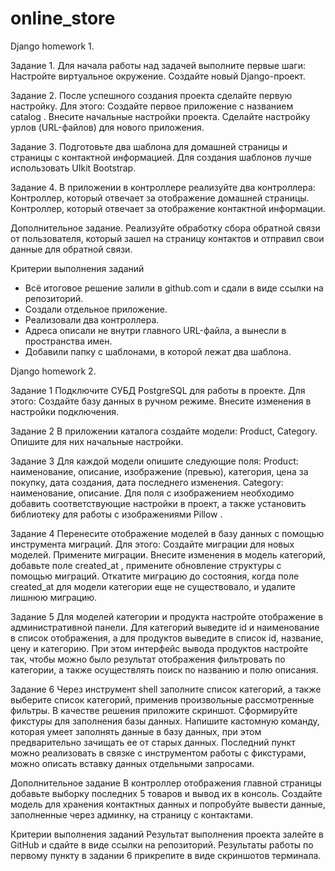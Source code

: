 # online_store
Django homework 1.

Задание 1.
Для начала работы над задачей выполните первые шаги:
Настройте виртуальное окружение.
Создайте новый Django-проект.

Задание 2.
После успешного создания проекта сделайте первую настройку. Для этого:
Создайте первое приложение с названием 
catalog .
Внесите начальные настройки проекта.
Сделайте настройку урлов (URL-файлов) для нового приложения.

Задание 3.
Подготовьте два шаблона для домашней страницы и страницы с контактной информацией.
Для создания шаблонов лучше использовать UIkit Bootstrap. 

Задание 4.
В приложении в контроллере реализуйте два контроллера:
 Контроллер, который отвечает за отображение домашней страницы.
 Контроллер, который отвечает за отображение контактной информации.

Дополнительное задание.
Реализуйте обработку сбора обратной связи от пользователя, который зашел на страницу контактов и отправил свои данные для обратной связи.


Критерии выполнения заданий
- Всё итоговое решение залили в github.com и сдали в виде ссылки на репозиторий.
- Создали отдельное приложение.
- Реализовали два контроллера.
- Адреса описали не внутри главного URL-файла, а вынесли в пространства имен.
- Добавили папку с шаблонами, в которой лежат два шаблона.


Django homework 2.

Задание 1
Подключите СУБД PostgreSQL для работы в проекте. Для этого: 
Создайте базу данных в ручном режиме. Внесите изменения в настройки подключения.

Задание 2
В приложении каталога создайте модели: Product, Category.
Опишите для них начальные настройки.

Задание 3
Для каждой модели опишите следующие поля:
Product:
наименование,
описание,
изображение (превью),
категория,
цена за покупку,
дата создания,
дата последнего изменения.
Category:
наименование,
описание.
Для поля с изображением необходимо добавить соответствующие настройки в проект, а также установить библиотеку для работы с изображениями 
Pillow .

Задание 4
Перенесите отображение моделей в базу данных с помощью инструмента миграций. Для этого:
Создайте миграции для новых моделей.
Примените миграции.
Внесите изменения в модель категорий, добавьте поле 
created_at
, примените обновление структуры с помощью миграций.
Откатите миграцию до состояния, когда поле 
created_at
 для модели категории еще не существовало, и удалите лишнюю миграцию.

Задание 5
Для моделей категории и продукта настройте отображение в административной панели. Для категорий выведите id и наименование в список отображения, а для продуктов выведите в список id, название, цену и категорию.
При этом интерфейс вывода продуктов настройте так, чтобы можно было результат отображения фильтровать по категории, а также осуществлять поиск по названию и полю описания.

Задание 6
Через инструмент shell заполните список категорий, а также выберите список категорий, применив произвольные рассмотренные фильтры. В качестве решения приложите скриншот.
Сформируйте фикстуры для заполнения базы данных.
Напишите кастомную команду, которая умеет заполнять данные в базу данных, при этом предварительно зачищать ее от старых данных.
Последний пункт можно реализовать в связке с инструментом работы с фикстурами, можно описать вставку данных отдельными запросами.

Дополнительное задание
В контроллер отображения главной страницы добавьте выборку последних 5 товаров и вывод их в консоль.
Создайте модель для хранения контактных данных и попробуйте вывести данные, заполненные через админку, на страницу с контактами.

Критерии выполнения заданий
Результат выполнения проекта залейте в GitHub и сдайте в виде ссылки на репозиторий.
Результаты работы по первому пункту в задании 6 прикрепите в виде скриншотов терминала.
